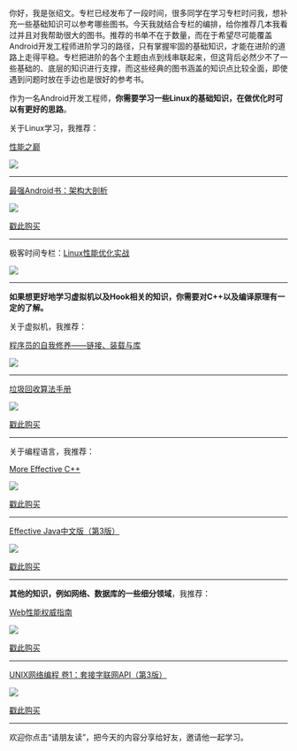 你好，我是张绍文。专栏已经发布了一段时间，很多同学在学习专栏时问我，想补充一些基础知识可以参考哪些图书。今天我就结合专栏的编排，给你推荐几本我看过并且对我帮助很大的图书。推荐的书单不在于数量，而在于希望尽可能覆盖Android开发工程师进阶学习的路径，只有掌握牢固的基础知识，才能在进阶的道路上走得平稳。专栏把进阶的各个主题由点到线串联起来，但这背后必然少不了一些基础的、底层的知识进行支撑，而这些经典的图书涵盖的知识点比较全面，即使遇到问题时放在手边也是很好的参考书。

作为一名Android开发工程师，**你需要学习一些Linux的基础知识，在做优化时可以有更好的思路**。

关于Linux学习，我推荐：

[性能之巅](http://book.douban.com/subject/26586598/)

![](https://static001.geekbang.org/resource/image/8e/c6/8ec07931571ae33ebb5a6bb20413b8c6.jpg?wh=300%2A380)

* * *

[最强Android书：架构大剖析](http://book.douban.com/subject/30269276/)

![](https://static001.geekbang.org/resource/image/ec/96/ecc84b4e2b57c9b8d5e55272be96ae96.jpg?wh=300%2A381)

[戳此购买](time://mall?url=http%3A%2F%2Fh5.youzan.com%2Fv2%2Fgoods%2F2flgejhhjglnc)

* * *

极客时间专栏：[Linux性能优化实战](http://time.geekbang.org/column/140)

![](https://static001.geekbang.org/resource/image/ac/10/ac02636b1a77d5054417834415142910.jpg?wh=808%2A400)

* * *

**如果想更好地学习虚拟机以及Hook相关的知识，你需要对C++以及编译原理有一定的了解。**

关于虚拟机，我推荐：

[程序员的自我修养——链接、装载与库](http://book.douban.com/subject/3652388)

![](https://static001.geekbang.org/resource/image/f0/60/f0fc8f0a7aa65294eb7d4e0a9f48b060.jpg?wh=300%2A392)

* * *

[垃圾回收算法手册](http://book.douban.com/subject/26740958)

![](https://static001.geekbang.org/resource/image/f4/c3/f4ad8a0321234fc8542928f13229a9c3.jpg?wh=300%2A423)

[戳此购买](time://mall?url=http%3A%2F%2Fh5.youzan.com%2Fv2%2Fgoods%2F2xf8slfumbdtk)

* * *

关于编程语言，我推荐：

[More Effective C++](http://book.douban.com/subject/5908727/)

![](https://static001.geekbang.org/resource/image/f1/ed/f1588f6fe795cffd9d950e5bd19c72ed.jpg?wh=300%2A369)

[戳此购买](time://mall?url=http%3A%2F%2Fh5.youzan.com%2Fv2%2Fgoods%2F2fmqzr7s3bvpk)

* * *

[Effective Java中文版（第3版）](http://book.douban.com/subject/30412517)

![](https://static001.geekbang.org/resource/image/98/c4/98e179358d72d90fd21abbf874265bc4.jpg?wh=300%2A450)

[戳此购买](time://mall?url=http%3A%2F%2Fh5.youzan.com%2Fv2%2Fgoods%2F3nffgcb3e14u0)

* * *

**其他的知识，例如网络、数据库的一些细分领域**，我推荐：

[Web性能权威指南](http://book.douban.com/subject/25856314/)

![](https://static001.geekbang.org/resource/image/62/1b/627c821d0a7fd6b227eff8a89043be1b.jpg?wh=300%2A390)

[戳此购买](time://mall?url=http%3A%2F%2Fh5.youzan.com%2Fv2%2Fgoods%2F3nswzsiy1lro8)

* * *

[UNIX网络编程 卷1：套接字联网API（第3版）](http://book.douban.com/subject/26434583/)

![](https://static001.geekbang.org/resource/image/a1/a0/a18c1e1cf972046ef87044b9e8275aa0.jpg?wh=300%2A421)

[戳此购买](time://mall?url=http%3A%2F%2Fh5.youzan.com%2Fv2%2Fgoods%2F27cl3htdrxi48)

* * *

欢迎你点击“请朋友读”，把今天的内容分享给好友，邀请他一起学习。